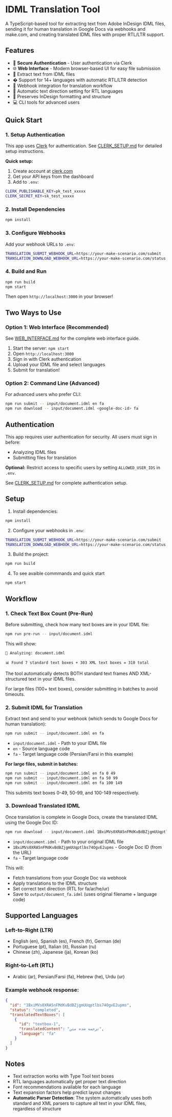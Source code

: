 # IDML Translation Tool

A TypeScript-based tool for extracting text from Adobe InDesign IDML files, sending it for human translation in Google Docs via webhooks and make.com, and creating translated IDML files with proper RTL/LTR support.

## Features

- 🔐 **Secure Authentication** - User authentication via Clerk
- 🌐 **Web Interface** - Modern browser-based UI for easy file submission
- 📄 Extract text from IDML files
- � Support for 14+ languages with automatic RTL/LTR detection
- 🔄 Webhook integration for translation workflow
- 📝 Automatic text direction setting for RTL languages
- 🎨 Preserves InDesign formatting and structure
- 💻 CLI tools for advanced users

## Quick Start

### 1. Setup Authentication

This app uses [Clerk](https://clerk.com) for authentication. See [CLERK_SETUP.md](./CLERK_SETUP.md) for detailed setup instructions.

**Quick setup:**
1. Create account at [clerk.com](https://clerk.com)
2. Get your API keys from the dashboard
3. Add to `.env`:
```bash
CLERK_PUBLISHABLE_KEY=pk_test_xxxxx
CLERK_SECRET_KEY=sk_test_xxxxx
```

### 2. Install Dependencies

```bash
npm install
```

### 3. Configure Webhooks

Add your webhook URLs to `.env`:
```bash
TRANSLATION_SUBMIT_WEBHOOK_URL=https://your-make-scenario.com/submit
TRANSLATION_DOWNLOAD_WEBHOOK_URL=https://your-make-scenario.com/status
```

### 4. Build and Run

```bash
npm run build
npm start
```

Then open `http://localhost:3000` in your browser!

## Two Ways to Use

### Option 1: Web Interface (Recommended)

See [WEB_INTERFACE.md](./WEB_INTERFACE.md) for the complete web interface guide.

1. Start the server: `npm start`
2. Open `http://localhost:3000`
3. Sign in with Clerk authentication
4. Upload your IDML file and select languages
5. Submit for translation!

### Option 2: Command Line (Advanced)

For advanced users who prefer CLI:

```bash
npm run submit -- input/document.idml en fa
npm run download -- input/document.idml <google-doc-id> fa
```

## Authentication

This app requires user authentication for security. All users must sign in before:
- Analyzing IDML files
- Submitting files for translation

**Optional:** Restrict access to specific users by setting `ALLOWED_USER_IDS` in `.env`.

See [CLERK_SETUP.md](./CLERK_SETUP.md) for complete authentication setup.

## Setup

1. Install dependencies:
```bash
npm install
```

2. Configure your webhooks in `.env`:
```bash
TRANSLATION_SUBMIT_WEBHOOK_URL=https://your-make-scenario.com/submit
TRANSLATION_DOWNLOAD_WEBHOOK_URL=https://your-make-scenario.com/status
```

3. Build the project:
```bash
npm run build

```
4. To see avaible commmands and quick start
```bash
npm start

```
## Workflow

### 1. Check Text Box Count (Pre-Run)

Before submitting, check how many text boxes are in your IDML file:

```bash
npm run pre-run -- input/document.idml
```

This will show:
```
📄 Analyzing: document.idml

📊 Found 7 standard text boxes + 303 XML text boxes = 310 total
```

The tool automatically detects BOTH standard text frames AND XML-structured text in your IDML files.

For large files (100+ text boxes), consider submitting in batches to avoid timeouts.

### 2. Submit IDML for Translation

Extract text and send to your webhook (which sends to Google Docs for human translation):

```bash
npm run submit -- input/document.idml en fa
```

- `input/document.idml` - Path to your IDML file
- `en` - Source language code
- `fa` - Target language code (Persian/Farsi in this example)

**For large files, submit in batches:**

```bash
npm run submit -- input/document.idml en fa 0 49
npm run submit -- input/document.idml en fa 50 99
npm run submit -- input/document.idml en fa 100 149
```

This submits text boxes 0-49, 50-99, and 100-149 respectively.

### 3. Download Translated IDML

Once translation is complete in Google Docs, create the translated IDML using the Google Doc ID:

```bash
npm run download -- input/document.idml 1BxiMVs0XRA5nFMdKvBdBZjgmUUqptlbs74OgvE2upms fa
```

- `input/document.idml` - Path to your original IDML file
- `1BxiMVs0XRA5nFMdKvBdBZjgmUUqptlbs74OgvE2upms` - Google Doc ID (from the URL)
- `fa` - Target language code

This will:
- Fetch translations from your Google Doc via webhook
- Apply translations to the IDML structure
- Set correct text direction (RTL for fa/ar/he/ur)
- Save to `output/document_fa.idml` (uses original filename + language code)

## Supported Languages

### Left-to-Right (LTR)
- English (en), Spanish (es), French (fr), German (de)
- Portuguese (pt), Italian (it), Russian (ru)
- Chinese (zh), Japanese (ja), Korean (ko)

### Right-to-Left (RTL)
- Arabic (ar), Persian/Farsi (fa), Hebrew (he), Urdu (ur)

### Example webhook response:
```json
{
  "id": "1BxiMVs0XRA5nFMdKvBdBZjgmUUqptlbs74OgvE2upms",
  "status": "completed",
  "translatedTextBoxes": [
    {
      "id": "textbox-1",
      "translatedContent": "ترجمه شده متن",
      "language": "fa"
    }
  ]
}
```

## Notes

- Text extraction works with Type Tool text boxes
- RTL languages automatically get proper text direction
- Font recommendations available for each language
- Text expansion factors help predict layout changes
- **Automatic Parser Detection**: The system automatically uses both standard and XML parsers to capture all text in your IDML files, regardless of structure
